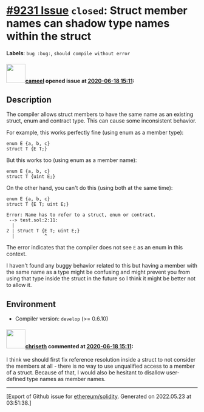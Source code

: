 # [\#9231 Issue](https://github.com/ethereum/solidity/issues/9231) `closed`: Struct member names can shadow type names within the struct
**Labels**: `bug :bug:`, `should compile without error`


#### <img src="https://avatars.githubusercontent.com/u/137030?v=4" width="50">[cameel](https://github.com/cameel) opened issue at [2020-06-18 15:11](https://github.com/ethereum/solidity/issues/9231):

##  Description
The compiler allows struct members to have the same name as an existing struct, enum and contract type. This can cause some inconsistent behavior.

For example, this works perfectly fine (using enum as a member type):
```solidity
enum E {a, b, c}
struct T {E T;}
```

But this works too (using enum as a member name):
```solidity
enum E {a, b, c}
struct T {uint E;}
```

On the other hand, you can't do this (using both at the same time):
```solidity
enum E {a, b, c}
struct T {E T; uint E;}
```
```
Error: Name has to refer to a struct, enum or contract.
 --> test.sol:2:11:
  |
2 | struct T {E T; uint E;}
  |           ^
```
The error indicates that the compiler does not see `E` as an enum in this context.

I haven't found any buggy behavior related to this but having a member with the same name as a type might be confusing and might prevent you from using that type inside the struct in the future so I think it might be better not to allow it.

## Environment
- Compiler version: `develop` (>= 0.6.10)

#### <img src="https://avatars.githubusercontent.com/u/9073706?v=4" width="50">[chriseth](https://github.com/chriseth) commented at [2020-06-18 15:11](https://github.com/ethereum/solidity/issues/9231#issuecomment-651708389):

I think we should first fix reference resolution inside a struct to not consider the members at all - there is no way to use unqualified access to a member of a struct. Because of that, I would also be hesitant to disallow user-defined type names as member names.


-------------------------------------------------------------------------------



[Export of Github issue for [ethereum/solidity](https://github.com/ethereum/solidity). Generated on 2022.05.23 at 03:51:38.]
